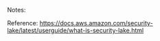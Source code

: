 <!-- 
---
layout: reads
title:  "AWS Security Lake"
date:   2022-07-23
author: "Ahmed Abugharbia"
author_link: "https://twitter.com/aagsec"
--- -->
Notes:

Reference: https://docs.aws.amazon.com/security-lake/latest/userguide/what-is-security-lake.html
